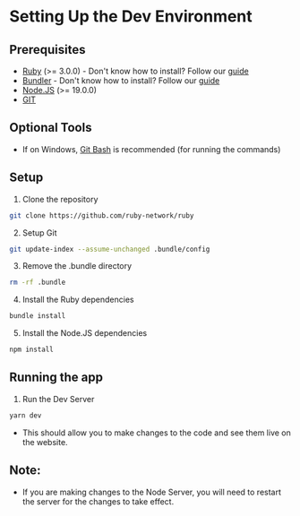 # Setting Up the Dev Environment

## Prerequisites 
- [Ruby](https://www.ruby-lang.org/en/downloads/) (>= 3.0.0) - Don't know how to install? Follow our [guide](../install-ruby.md)
- [Bundler](https://bundler.io/) - Don't know how to install? Follow our [guide](../install-ruby.md)
- [Node.JS](https://nodejs.org/en/) (>= 19.0.0)
- [GIT](https://git-scm.com/downloads)

## Optional Tools 
- If on Windows, [Git Bash](https://git-scm.com/downloads) is recommended (for running the commands) 

## Setup
1. Clone the repository
```bash
git clone https://github.com/ruby-network/ruby 
```
2. Setup Git 
```bash 
git update-index --assume-unchanged .bundle/config
```
3. Remove the .bundle directory
```bash
rm -rf .bundle
```
4. Install the Ruby dependencies
```bash
bundle install 
```
5. Install the Node.JS dependencies
```bash
npm install
```

## Running the app
1. Run the Dev Server
```bash 
yarn dev
```
- This should allow you to make changes to the code and see them live on the website. 
## Note: 
- If you are making changes to the Node Server, you will need to restart the server for the changes to take effect.
